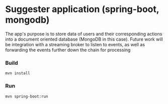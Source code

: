 # Suggester application (spring-boot, mongodb) 

The app's purpose is to store data of users and their corresponding actions into a document oriented database (MongoDB in this case). Future work will be integration with a streaming broker to listen to events, as well as forwarding the events further down the chain for processing

### Build
	mvn install

### Run
	mvn spring-boot:run
